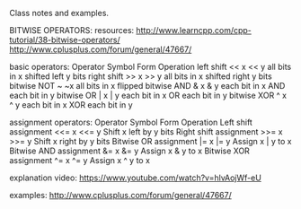 Class notes and examples.


BITWISE OPERATORS:
resources:
http://www.learncpp.com/cpp-tutorial/38-bitwise-operators/
http://www.cplusplus.com/forum/general/47667/

basic operators:
Operator 	Symbol 	Form 	Operation
left shift 	<< 	x << y 	all bits in x shifted left y bits
right shift 	>> 	x >> y 	all bits in x shifted right y bits
bitwise NOT 	~ 	~x 	all bits in x flipped
bitwise AND 	& 	x & y 	each bit in x AND each bit in y
bitwise OR 	| 	x | y 	each bit in x OR each bit in y
bitwise XOR 	^ 	x ^ y 	each bit in x XOR each bit in y

assignment operators:
Operator 	       Symbol 	Form 	  Operation
Left shift assignment 	<<= 	x <<= y   Shift x left by y bits
Right shift assignment 	>>= 	x >>= y   Shift x right by y bits
Bitwise OR assignment 	|= 	x |= y 	  Assign x | y to x
Bitwise AND assignment 	&= 	x &= y 	  Assign x & y to x
Bitwise XOR assignment 	^= 	x ^= y 	  Assign x ^ y to x

explanation video:
https://www.youtube.com/watch?v=hlvAojWf-eU

examples:
http://www.cplusplus.com/forum/general/47667/

